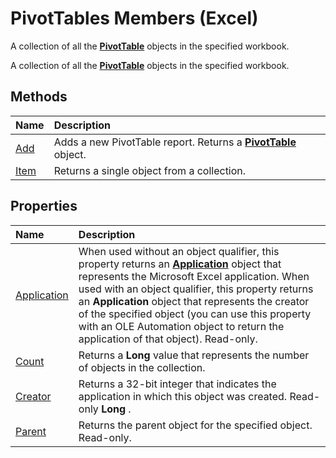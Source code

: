 
# PivotTables Members (Excel)
A collection of all the  **[PivotTable](a9c1d4a0-78a9-f9a6-6daf-91cb63e45842.md)** objects in the specified workbook.

A collection of all the  **[PivotTable](a9c1d4a0-78a9-f9a6-6daf-91cb63e45842.md)** objects in the specified workbook.


## Methods



|**Name**|**Description**|
|:-----|:-----|
|[Add](3b830532-e834-81c8-dd5e-a43ed2efc269.md)|Adds a new PivotTable report. Returns a  **[PivotTable](a9c1d4a0-78a9-f9a6-6daf-91cb63e45842.md)** object.|
|[Item](1bdc8558-ec67-2823-fd02-ecd5ae4ecee6.md)|Returns a single object from a collection.|

## Properties



|**Name**|**Description**|
|:-----|:-----|
|[Application](b5ed8e6c-0f7c-b58b-6f9d-69fcc4d10602.md)|When used without an object qualifier, this property returns an  **[Application](19b73597-5cf9-4f56-8227-b5211f657f6f.md)** object that represents the Microsoft Excel application. When used with an object qualifier, this property returns an **Application** object that represents the creator of the specified object (you can use this property with an OLE Automation object to return the application of that object). Read-only.|
|[Count](dd0aecc5-b2d5-1994-0785-d340b543171c.md)|Returns a  **Long** value that represents the number of objects in the collection.|
|[Creator](7af2b706-9464-765b-2653-f275ab485fe8.md)|Returns a 32-bit integer that indicates the application in which this object was created. Read-only  **Long** .|
|[Parent](f05e06c9-f465-e1d3-3b5a-d1afa847d25e.md)|Returns the parent object for the specified object. Read-only.|
